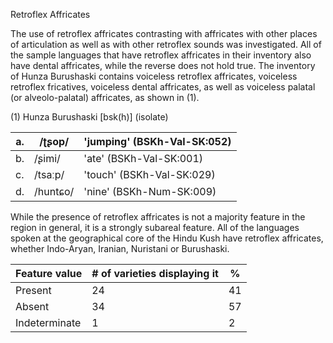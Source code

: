 Retroflex Affricates

The use of retroflex affricates contrasting with affricates with other
places of articulation as well as with other retroflex sounds was
investigated. All of the sample languages that have retroflex affricates
in their inventory also have dental affricates, while the reverse does
not hold true. The inventory of Hunza Burushaski contains voiceless
retroflex affricates, voiceless retroflex fricatives, voiceless dental
affricates, as well as voiceless palatal (or alveolo-palatal)
affricates, as shown in (1).

(1) Hunza Burushaski \[bsk(h)\] (isolate)

| a\. | /ʈʂop/   | 'jumping' (BSKh-Val-SK:052) |
|-----|----------|-----------------------------|
| b\. | /ʂimi/   | 'ate' (BSKh-Val-SK:001)     |
| c\. | /tsaːp/  | 'touch' (BSKh-Val-SK:029)   |
| d\. | /huntɕo/ | 'nine' (BSKh-Num-SK:009)    |

While the presence of retroflex affricates is not a majority feature in
the region in general, it is a strongly subareal feature. All of the
languages spoken at the geographical core of the Hindu Kush have
retroflex affricates, whether Indo-Aryan, Iranian, Nuristani or
Burushaski.

| Feature value | \# of varieties displaying it | \%  |
|---------------|-------------------------------|-----|
| Present       | 24                            | 41  |
| Absent        | 34                            | 57  |
| Indeterminate | 1                             | 2   |
